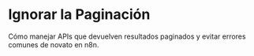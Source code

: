# Ignorar la Paginación

Cómo manejar APIs que devuelven resultados paginados y evitar errores comunes de novato en n8n.

